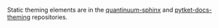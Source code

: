 Static theming elements are in the [quantinuum-sphinx](https://github.com/CQCL/quantinuum-sphinx) and [pytket-docs-theming](https://github.com/CQCL/pytket-docs-theming) repositories.